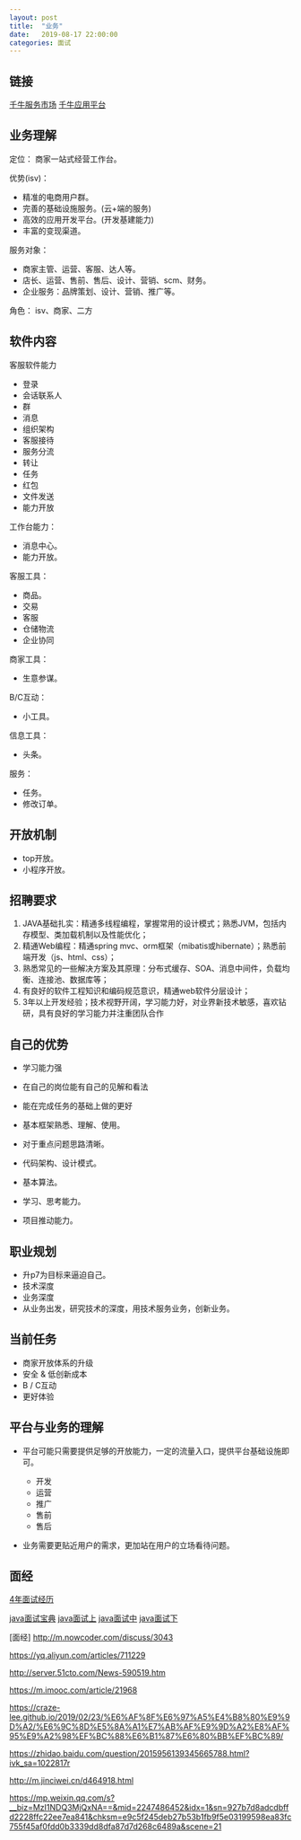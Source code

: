 ```yaml
---
layout: post
title:  "业务"
date:   2019-08-17 22:00:00
categories: 面试
---
```


## 链接

[千牛服务市场](https://fuwu.taobao.com/?spm=a1z13.fuwu-indext-2018.54321-ddsy.1.5d335acaGFhdOd)
[千牛应用平台](https://alimarket.taobao.com/markets/qnww/application-platform?spm=a219a.7386653.1.6.685e286cOFDsuF)


 ## 业务理解
 
 定位：
 商家一站式经营工作台。
 
 优势(isv)：
 * 精准的电商用户群。
 * 完善的基础设施服务。(云+端的服务)
 * 高效的应用开发平台。(开发基建能力)
 * 丰富的变现渠道。

 服务对象：
 * 商家主管、运营、客服、达人等。
 * 店长、运营、售前、售后、设计、营销、scm、财务。
 * 企业服务：品牌策划、设计、营销、推广等。
  
 角色：
 isv、商家、二方
 
 ## 软件内容
 
 客服软件能力
 * 登录
 * 会话联系人
 * 群
 * 消息
 * 组织架构
 * 客服接待
 * 服务分流
 * 转让
 * 任务
 * 红包
 * 文件发送
 * 能力开放

 工作台能力：
 * 消息中心。
 * 能力开放。

 客服工具：
 * 商品。
 * 交易
 * 客服
 * 仓储物流
 * 企业协同
 
 商家工具：
 * 生意参谋。
 
 B/C互动：
 * 小工具。

 信息工具：
 * 头条。

 服务：
 * 任务。
 * 修改订单。
 
 ## 开放机制

 * top开放。
 * 小程序开放。

## 

## 招聘要求

1. JAVA基础扎实：精通多线程编程，掌握常用的设计模式；熟悉JVM，包括内存模型、类加载机制以及性能优化；
2. 精通Web编程：精通spring mvc、orm框架（mibatis或hibernate）；熟悉前端开发（js、html、css）；
3. 熟悉常见的一些解决方案及其原理：分布式缓存、SOA、消息中间件，负载均衡、连接池、数据库等；
4. 有良好的软件工程知识和编码规范意识，精通web软件分层设计；
5. 3年以上开发经验；技术视野开阔，学习能力好，对业界新技术敏感，喜欢钻研，具有良好的学习能力并注重团队合作

## 自己的优势

* 学习能力强
* 在自己的岗位能有自己的见解和看法
* 能在完成任务的基础上做的更好

*  基本框架熟悉、理解、使用。
*  对于重点问题思路清晰。
*  代码架构、设计模式。
*  基本算法。
*  学习、思考能力。
*  项目推动能力。


## 职业规划

* 升p7为目标来逼迫自己。
* 技术深度
* 业务深度
* 从业务出发，研究技术的深度，用技术服务业务，创新业务。

## 当前任务

* 商家开放体系的升级
* 安全 & 低创新成本
* B / C互动
* 更好体验

## 平台与业务的理解

* 平台可能只需要提供足够的开放能力，一定的流量入口，提供平台基础设施即可。
    * 开发
    * 运营
    * 推广
    * 售前
    * 售后

* 业务需要更贴近用户的需求，更加站在用户的立场看待问题。

## 面经

 [4年面试经历](https://blog.csdn.net/v123411739/article/details/99708892)

 [java面试宝典](https://blog.csdn.net/u014745069/article/details/79822999)
 [java面试上](https://blog.csdn.net/jackfrued/article/details/44921941)
 [java面试中](https://blog.csdn.net/jackfrued/article/details/44931137)
 [java面试下](https://blog.csdn.net/jackfrued/article/details/44931161)

 [面经]
http://m.nowcoder.com/discuss/3043

https://yq.aliyun.com/articles/711229

http://server.51cto.com/News-590519.htm

https://m.imooc.com/article/21968

https://craze-lee.github.io/2019/02/23/%E6%AF%8F%E6%97%A5%E4%B8%80%E9%9D%A2/%E6%9C%8D%E5%8A%A1%E7%AB%AF%E9%9D%A2%E8%AF%95%E9%A2%98%EF%BC%88%E6%B1%87%E6%80%BB%EF%BC%89/

https://zhidao.baidu.com/question/2015956139345665788.html?ivk_sa=1022817r

http://m.jinciwei.cn/d464918.html

https://mp.weixin.qq.com/s?__biz=MzI1NDQ3MjQxNA==&mid=2247486452&idx=1&sn=927b7d8adcdbffd2228ffc22ee7ea841&chksm=e9c5f245deb27b53b1fb9f5e03199598ea83fc755f45af0fdd0b3339dd8dfa87d7d268c6489a&scene=21

